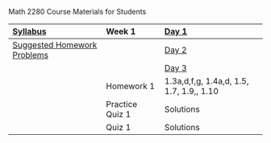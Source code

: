 Math 2280 Course Materials for Students

| [Syllabus](./syllabus/syllabus.md) | Week 1 | [Day 1](./daily_lectures/day1.pdf) |
| :--------------------------------- | :------ | :---------------------------------- |
|[Suggested Homework Problems](./suggested_problems/suggested_problems.md) |                 | [Day 2](.daily_lectures/day2.pdf) |
|                                                                          |                 | [Day 3](.daily_lectures/day3.pdf) |
|                                                                          | Homework 1      | 1.3a,d,f,g, 1.4a,d, 1.5, 1.7, 1.9,, 1.10 |
|                                                                          | Practice Quiz 1 | Solutions |
|                                                                          | Quiz 1          | Solutions |
